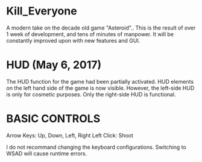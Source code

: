 # Kill_Everyone
A modern take on the decade old game "Asteroid"..
This is the result of over 1 week of development,
and tens of minutes of manpower.
It will be constantly improved upon with new features and GUI.

# HUD (May 6, 2017)
The HUD function for the game had been partially activated.
HUD elements on the left hand side of the game is now visible.
However, the left-side HUD is only for cosmetic purposes.
Only the right-side HUD is functional.

# BASIC CONTROLS
Arrow Keys: Up, Down, Left, Right
Left Click: Shoot

I do not recommand changing the keyboard configurations.
Switching to WSAD will cause runtime errors.
